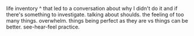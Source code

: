 life inventory
^ that led to a conversation about why I didn't do it and if there's something to investigate.
talking about shoulds. the feeling of too many things. overwhelm.
things being perfect as they are vs things can be better.
see-hear-feel practice.